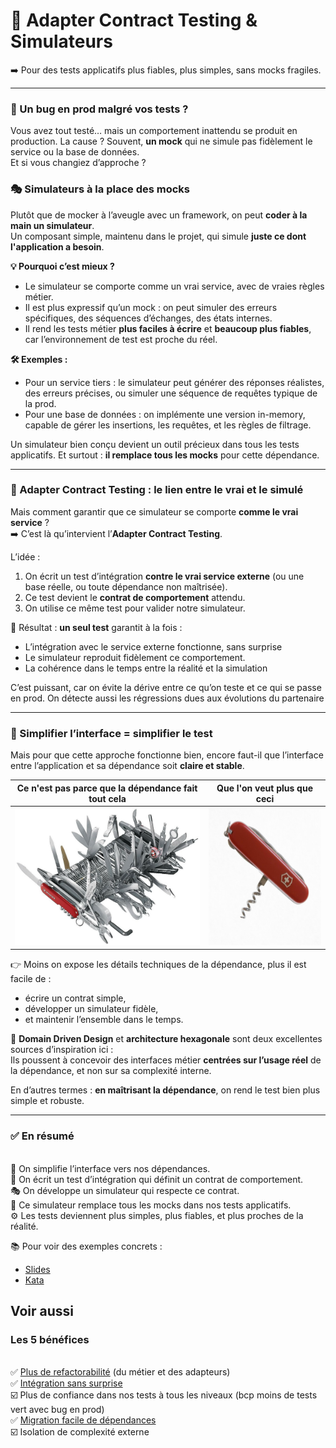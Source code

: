 🧪 Adapter Contract Testing & Simulateurs
====

➡️ Pour des tests applicatifs plus fiables, plus simples, sans mocks fragiles.

----

### 🐛 Un bug en prod malgré vos tests ?

Vous avez tout testé… mais un comportement inattendu se produit en production.
La cause ? Souvent, **un mock** qui ne simule pas fidèlement le service ou la base de données.<br>
Et si vous changiez d’approche ?

### 🎭 Simulateurs à la place des mocks

Plutôt que de mocker à l’aveugle avec un framework, on peut **coder à la main un simulateur**. <br>
Un composant simple, maintenu dans le projet, qui simule **juste ce dont l'application a besoin**.

**💡 Pourquoi c’est mieux ?**

 - Le simulateur se comporte comme un vrai service, avec de vraies règles métier.
 - Il est plus expressif qu’un mock : on peut simuler des erreurs spécifiques, des séquences d’échanges, des états internes.
 - Il rend les tests métier **plus faciles à écrire** et **beaucoup plus fiables**, car l’environnement de test est proche du réel.

**🛠️ Exemples :**

 - Pour un service tiers : le simulateur peut générer des réponses réalistes, des erreurs précises, ou simuler une séquence de requêtes typique de la prod.
 - Pour une base de données : on implémente une version in-memory, capable de gérer les insertions, les requêtes, et les règles de filtrage.

Un simulateur bien conçu devient un outil précieux dans tous les tests applicatifs. Et surtout : **il remplace tous les mocks** pour cette dépendance.

---

### 🔁 Adapter Contract Testing : le lien entre le vrai et le simulé

Mais comment garantir que ce simulateur se comporte **comme le vrai service** ?<br>
➡️ C’est là qu’intervient l’**Adapter Contract Testing**.

L’idée :
 1. On écrit un test d’intégration **contre le vrai service externe** (ou une base réelle, ou toute dépendance non maîtrisée).
 2. Ce test devient le **contrat de comportement** attendu.
 3. On utilise ce même test pour valider notre simulateur.

🎯 Résultat : **un seul test** garantit à la fois :

 - L’intégration avec le service externe fonctionne, sans surprise
 - Le simulateur reproduit fidèlement ce comportement.
 - La cohérence dans le temps entre la réalité et la simulation

C’est puissant, car on évite la dérive entre ce qu’on teste et ce qui se passe en prod. On détecte aussi les régressions dues aux évolutions du partenaire

--- 

### 🧩 Simplifier l’interface = simplifier le test

Mais pour que cette approche fonctionne bien, encore faut-il que l’interface entre l’application et sa dépendance 
soit **claire et stable**.


| Ce n'est pas parce que la dépendance fait tout cela             | Que l'on veut plus que ceci                                   |
|-----------------------------------------------------------------|---------------------------------------------------------------|
| <img src="swiss-knife-complex.png" alt="complex" height="220"/> | <img src="swiss-knife-simple.png" alt="simple" height="220"/> |

👉 Moins on expose les détails techniques de la dépendance, plus il est facile de : 
 - écrire un contrat simple,
 - développer un simulateur fidèle,
 - et maintenir l’ensemble dans le temps.

📐 **Domain Driven Design** et **architecture hexagonale** sont deux excellentes sources d’inspiration ici : <br>
Ils poussent à concevoir des interfaces métier **centrées sur l’usage réel** de la dépendance, et non sur sa complexité interne.

En d’autres termes : **en maîtrisant la dépendance**, on rend le test bien plus simple et robuste.

---

### ✅ En résumé

<br> 🧩 On simplifie l’interface vers nos dépendances.
<br> 🧪 On écrit un test d’intégration qui définit un contrat de comportement.
<br> 🎭 On développe un simulateur qui respecte ce contrat.
<br> 🔁 Ce simulateur remplace tous les mocks dans nos tests applicatifs.
<br> ⚙️ Les tests deviennent plus simples, plus fiables, et plus proches de la réalité.

📚 Pour voir des exemples concrets :
 - [Slides](https://adapter-contract-testing.github.io/presentation)
 - [Kata](https://github.com/adapter-contract-testing/snail-race-kata)

## Voir aussi
### Les 5 bénéfices
 <br> ✅ [Plus de refactorabilité](./avantage-refactoring-du-domaine.md) (du métier et des adapteurs)
 <br> ✅ [Intégration sans surprise](avantage-integration-services-tiers-sans-surprises.md)
 <br> ☑️ Plus de confiance dans nos tests à tous les niveaux (bcp moins de tests vert avec bug en prod)
 <br> ✅ [Migration facile de dépendances](./avantage-migration-des-partenaires.md)
 <br> ☑️ Isolation de complexité externe

